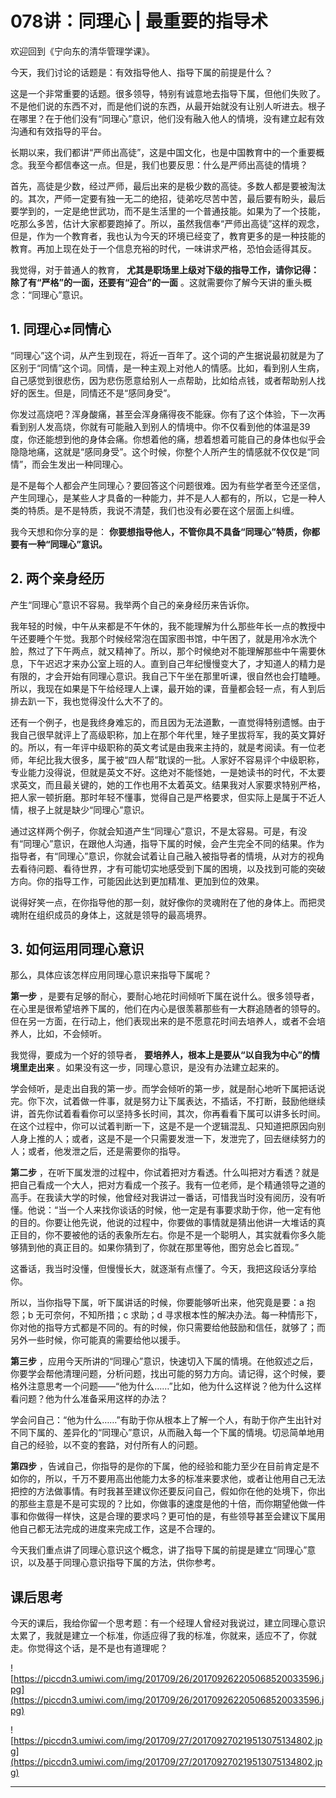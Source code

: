 # 078讲：同理心 | 最重要的指导术

欢迎回到《宁向东的清华管理学课》。

今天，我们讨论的话题是：有效指导他人、指导下属的前提是什么？

这是一个非常重要的话题。很多领导，特别有诚意地去指导下属，但他们失败了。不是他们说的东西不对，而是他们说的东西，从最开始就没有让别人听进去。根子在哪里？在于他们没有“同理心”意识，他们没有融入他人的情境，没有建立起有效沟通和有效指导的平台。

长期以来，我们都讲“严师出高徒”，这是中国文化，也是中国教育中的一个重要概念。我至今都信奉这一点。但是，我们也要反思：什么是严师出高徒的情境？

首先，高徒是少数，经过严师，最后出来的是极少数的高徒。多数人都是要被淘汰的。其次，严师一定要有独一无二的绝招，徒弟吃尽苦中苦，最后要有盼头，最后要学到的，一定是绝世武功，而不是生活里的一个普通技能。如果为了一个技能，吃那么多苦，估计大家都要跑掉了。所以，虽然我信奉“严师出高徒”这样的观念，但是，作为一个教育者，我也认为今天的环境已经变了，教育更多的是一种技能的教育。再加上现在处于一个信息充裕的时代，一味讲求严格，恐怕会适得其反。

我觉得，对于普通人的教育， **尤其是职场里上级对下级的指导工作，请你记得：除了有“严格”的一面，还要有“迎合”的一面** 。这就需要你了解今天讲的重头概念：“同理心”意识。

## 1. 同理心≠同情心

“同理心”这个词，从产生到现在，将近一百年了。这个词的产生据说最初就是为了区别于“同情”这个词。同情，是一种主观上对他人的情感。比如，看到别人生病，自己感觉到很悲伤，因为悲伤愿意给别人一点帮助，比如给点钱，或者帮助别人找好的医生。但是，同情还不是“感同身受”。

你发过高烧吧？浑身酸痛，甚至会浑身痛得夜不能寐。你有了这个体验，下一次再看到别人发高烧，你就有可能融入到别人的情境中。你不仅看到他的体温是39度，你还能想到他的身体会痛。你想着他的痛，想着想着可能自己的身体也似乎会隐隐地痛，这就是“感同身受”。这个时候，你整个人所产生的情感就不仅仅是“同情”，而会生发出一种同理心。

是不是每个人都会产生同理心？要回答这个问题很难。因为有些学者至今还坚信，产生同理心，是某些人才具备的一种能力，并不是人人都有的，所以，它是一种人类的特质。是不是特质，我说不清楚，我们也没有必要在这个层面上纠缠。

我今天想和你分享的是： **你要想指导他人，不管你具不具备“同理心”特质，你都要有一种“同理心”意识。**

## 2. 两个亲身经历

产生“同理心”意识不容易。我举两个自己的亲身经历来告诉你。

我年轻的时候，中午从来都是不午休的，我不能理解为什么那些年长一点的教授中午还要睡个午觉。我那个时候经常泡在国家图书馆，中午困了，就是用冷水洗个脸，熬过了下午两点，就又精神了。所以，那个时候绝对不能理解那些中午需要休息，下午迟迟才来办公室上班的人。直到自己年纪慢慢变大了，才知道人的精力是有限的，才会开始有同理心意识。我自己下午坐在那里听课，很自然也会打瞌睡。所以，我现在如果是下午给经理人上课，最开始的课，音量都会轻一点，有人到后排去趴一下，我也觉得没什么大不了的。

还有一个例子，也是我终身难忘的，而且因为无法道歉，一直觉得特别遗憾。由于我自己很早就评上了高级职称，加上在那个年代里，矬子里拔将军，我的英文算好的。所以，有一年评中级职称的英文考试是由我来主持的，就是考阅读。有一位老师，年纪比我大很多，属于被“四人帮”耽误的一批。人家好不容易评个中级职称，专业能力没得说，但就是英文不好。这绝对不能怪她，一是她读书的时代，不太要求英文，而且最关键的，她的工作也用不太着英文。结果我对人家要求特别严格，把人家一顿折磨。那时年轻不懂事，觉得自己是严格要求，但实际上是属于不近人情，根子上就是缺少“同理心”意识。

通过这样两个例子，你就会知道产生“同理心”意识，不是太容易。可是，有没有“同理心”意识，在跟他人沟通，指导下属的时候，会产生完全不同的结果。作为指导者，有“同理心”意识，你就会试着让自己融入被指导者的情境，从对方的视角去看待问题、看待世界，才有可能切实地感受到下属的困境，以及找到可能的突破方向。你的指导工作，可能因此达到更加精准、更加到位的效果。

说得好笑一点，在你指导他的那一刻，就好像你的灵魂附在了他的身体上。而把灵魂附在组织成员的身体上，这就是领导的最高境界。

## 3. 如何运用同理心意识

那么，具体应该怎样应用同理心意识来指导下属呢？

 **第一步** ，是要有足够的耐心，要耐心地花时间倾听下属在说什么。很多领导者，在心里是很希望培养下属的，他们在内心是很羡慕那些有一大群追随者的领导的。但在另一方面，在行动上，他们表现出来的是不愿意花时间去培养人，或者不会培养人，比如，不会倾听。

我觉得，要成为一个好的领导者， **要培养人，根本上是要从“以自我为中心”的情境里走出来** 。如果没有这一步，同理心意识，是没有办法建立起来的。

学会倾听，是走出自我的第一步。而学会倾听的第一步，就是耐心地听下属把话说完。你下次，试着做一件事，就是努力让下属表达，不插话，不打断，鼓励他继续讲，首先你试着看看你可以坚持多长时间，其次，你再看看下属可以讲多长时间。在这个过程中，你可以试着判断一下，这是不是一个逻辑混乱、只知道把原因向别人身上推的人；或者，这是不是一个只需要发泄一下，发泄完了，回去继续努力的人；或者，他发泄之后，还是需要你的指导。

 **第二步** ，在听下属发泄的过程中，你试着把对方看透。什么叫把对方看透？就是把自己看成一个大人，把对方看成一个孩子。我有一位老师，是个精通领导之道的高手。在我读大学的时候，他曾经对我讲过一番话，可惜我当时没有阅历，没有听懂。他说：“当一个人来找你谈话的时候，他一定是有事要求助于你，他一定有他的目的。你要让他先说，他说的过程中，你要做的事情就是猜出他讲一大堆话的真正目的，你不要被他的话的表象所左右。你是不是一个聪明人，其实就看你多久能够猜到他的真正目的。如果你猜到了，你就在那里等他，图穷总会匕首现。”

这番话，我当时没懂，但慢慢长大，就逐渐有点懂了。今天，我把这段话分享给你。

所以，当你指导下属，听下属讲话的时候，你要能够听出来，他究竟是要：a 抱怨；b 无可奈何，不知所措；c 求助；d 寻求根本性的解决办法。每一种情形下，你对他的指导方式都是不同的。有的时候，你只需要给他鼓励和信任，就够了；而另外一些时候，你可能真的需要给他以援手。

 **第三步** ，应用今天所讲的“同理心”意识，快速切入下属的情境。在他叙述之后，你要学会帮他清理问题，分析问题，找出可能的努力方向。请记得，这个时候，要格外注意思考一个问题——“他为什么……”比如，他为什么这样说？他为什么这样看问题？他为什么准备采用这样的办法？

学会问自己：“他为什么……”有助于你从根本上了解一个人，有助于你产生出针对不同下属的、差异化的“同理心”意识，从而融入每一个下属的情境。切忌简单地用自己的经验，以不变的套路，对付所有人的问题。

 **第四步** ，告诫自己，你指导的是你的下属，他的经验和能力至少在目前肯定是不如你的，所以，千万不要用高出他能力太多的标准来要求他，或者让他用自己无法把控的方法做事情。有时我甚至建议你还要反问自己，假如你在他的处境下，你出的那些主意是不是可实现的？比如，你做事的速度是他的十倍，而你期望他做一件事和你做得一样快，这是合理的要求吗？更可怕的是，有些领导甚至会建议下属用他自己都无法完成的进度来完成工作，这是不合理的。

今天我们重点讲了同理心意识这个概念，讲了指导下属的前提是建立“同理心”意识，以及基于同理心意识指导下属的方法，供你参考。

## 课后思考

今天的课后，我给你留一个思考题：有一个经理人曾经对我说过，建立同理心意识太累了，我就是建立一个标准，你适应得了我的标准，你就来，适应不了，你就走。你觉得这个话，是不是也有道理呢？

![https://piccdn3.umiwi.com/img/201709/26/201709262205068520033596.jpg](https://piccdn3.umiwi.com/img/201709/26/201709262205068520033596.jpg)

![https://piccdn3.umiwi.com/img/201709/27/201709270219513075134802.jpg](https://piccdn3.umiwi.com/img/201709/27/201709270219513075134802.jpg)

---
